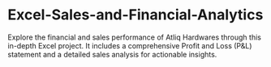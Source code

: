 # Excel-Sales-and-Financial-Analytics
 Explore the financial and sales performance of Atliq Hardwares through this in-depth Excel project. It includes a comprehensive Profit and Loss (P&amp;L) statement and a detailed sales analysis for actionable insights.
